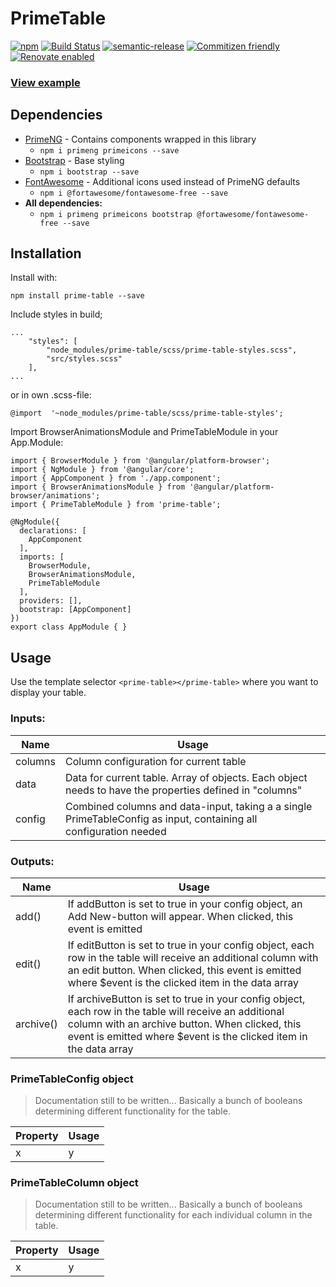 

# PrimeTable
[![npm](https://img.shields.io/npm/v/prime-table.svg)](https://www.npmjs.com/package/prime-table)
[![Build Status](https://travis-ci.com/beerran/prime-table.svg?branch=master)](https://travis-ci.com/beerran/prime-table)
[![semantic-release](https://img.shields.io/badge/%20%20%F0%9F%93%A6%F0%9F%9A%80-semantic--release-e10079.svg)](https://github.com/semantic-release/semantic-release)
[![Commitizen friendly](https://img.shields.io/badge/commitizen-friendly-brightgreen.svg)](http://commitizen.github.io/cz-cli/)
[![Renovate enabled](https://img.shields.io/badge/renovate-enabled-brightgreen.svg)](https://renovatebot.com/)

### [View example](https://beerran.github.io/prime-table/)

## Dependencies
* [PrimeNG](https://github.com/primefaces/primeng) - Contains components wrapped in this library
	* `npm i primeng primeicons --save`
* [Bootstrap](https://github.com/twbs/bootstrap) - Base styling
	* `npm i bootstrap --save`
* [FontAwesome](https://github.com/FortAwesome/Font-Awesome) - Additional icons used instead of PrimeNG defaults
	* `npm i @fortawesome/fontawesome-free --save`
* **All dependencies:** 
	* `npm i primeng primeicons bootstrap @fortawesome/fontawesome-free --save`

## Installation
Install with:

    npm install prime-table --save

Include styles in build;

    ...
    	"styles": [
    		"node_modules/prime-table/scss/prime-table-styles.scss",
    		"src/styles.scss"
    	],
    ...

or in own .scss-file:

    @import  '~node_modules/prime-table/scss/prime-table-styles';

Import BrowserAnimationsModule and PrimeTableModule in your App.Module:

    import { BrowserModule } from '@angular/platform-browser';
    import { NgModule } from '@angular/core';
    import { AppComponent } from './app.component';
    import { BrowserAnimationsModule } from '@angular/platform-browser/animations';
    import { PrimeTableModule } from 'prime-table';
    
    @NgModule({
      declarations: [
        AppComponent
      ],
      imports: [
        BrowserModule,
        BrowserAnimationsModule,
        PrimeTableModule
      ],
      providers: [],
      bootstrap: [AppComponent]
    })
    export class AppModule { }


## Usage
Use the template selector `<prime-table></prime-table>` where you want to display your table.

### Inputs:
|Name|Usage|
|--|--|
|columns|Column configuration for current table|
|data|Data for current table. Array of objects. Each object needs to have the properties defined in "columns"|
|config|Combined columns and data-input, taking a a single PrimeTableConfig as input, containing all configuration needed|


### Outputs:
|Name|Usage|
|--|--|
|add()|If addButton is set to true in your config object, an Add New-button will appear. When clicked, this event is emitted|
|edit()|If editButton is set to true in your config object, each row in the table will receive an additional column with an edit button. When clicked, this event is emitted where $event is the clicked item in the data array|
|archive()|If archiveButton is set to true in your config object, each row in the table will receive an additional column with an archive button. When clicked, this event is emitted where $event is the clicked item in the data array|

### PrimeTableConfig object

> Documentation still to be written... Basically a bunch of booleans determining different functionality for the table.

|Property|Usage|
|--|--|
|x|y|

### PrimeTableColumn object
> Documentation still to be written... Basically a bunch of booleans determining different functionality for each individual column in the table.

|Property|Usage|
|--|--|
|x|y|